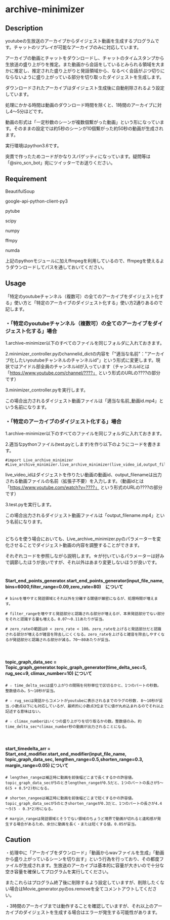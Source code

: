 # archive-minimizer

## Description
youtubeの生放送のアーカイブからダイジェスト動画を生成するプログラムです。チャットのリプレイが可能なアーカイブのみに対応しています。

アーカイブの動画とチャットをダウンロードし、チャットのタイムスタンプから生放送の盛り上がりを推定。また動画から会話をしているとみられる領域を大まかに推定し、推定された盛り上がりと発話領域から、なるべく会話がぶつ切りにならないように盛り上がっている部分を切り取ったダイジェストを生成します。

ダウンロードされたアーカイブはダイジェスト生成後に自動削除されるよう設定しています。

処理にかかる時間は動画のダウンロード時間を除くと、1時間のアーカイブに対し4～5分ほどです。

動画の形式は「一定秒数のシーンが複数個繋がった動画」という形になっています。そのままの設定では約5秒のシーンが10個繋がった約50秒の動画が生成されます。

実行環境はpython3.6です。

突貫で作ったためコードがかなりスパゲッティになっています。疑問等は「@siro_scn_bot」宛にツイッターでお送りください。
## Requirement
BeautifulSoup

google-api-python-client-py3

pytube

scipy

numpy

ffmpy

numda


上記のpythonモジュールに加えffmpegを利用しているので、ffmpegを使えるようダウンロードしてパスを通しておいてください。
## Usage
「特定のyoutubeチャンネル（複数可）の全てのアーカイブをダイジェスト化する」使い方と「特定のアーカイブのダイジェスト化する」使い方2通りあるので記します。  
  
  
  
  
### ・「特定のyoutubeチャンネル（複数可）の全てのアーカイブをダイジェスト化する」場合

1.archive-minimizer以下のすべてのファイルを同じフォルダに入れておきます。

2.minimizer_controller.pyのchannelid_dictの内容を「"適当な名前"："アーカイブ化したいyoutubeチャンネルのチャンネルid"」という形式に変更します。現状ではアイドル部全員のチャンネルidが入っています（チャンネルidとは「https://www.youtube.com/channel/????」 という形式のURLの????の部分です）

3.minimizer_controller.pyを実行します。

この場合出力されるダイジェスト動画ファイルは「適当な名前_動画id.mp4」という名前になります。  


  
  
### ・「特定のアーカイブのダイジェスト化する」場合

1.archive-minimizer以下のすべてのファイルを同じフォルダに入れておきます。

2.適当なpythonファイル(test.pyとします)を作り以下のようにコードを書きます。

    #import Live_archive_minimizer
    #Live_archive_minimizer.live_archive_minimizer(live_video_id,output_filename)
    
live_video_idはダイジェストを作りたい動画の動画id、output_filenameは出力される動画ファイルの名前（拡張子不要）を入力します。（動画idとは「https://www.youtube.com/watch?v=????」 という形式のURLの????の部分です）

3.test.pyを実行します。

この場合出力されるダイジェスト動画ファイルは「output_filename.mp4」という名前になります。  
　　

  
  
どちらを使う場合においても、Live_archive_minimizer.pyのパラメーターを変化させることでダイジェスト動画の内容を調整することができます。

それぞれコードを参照しながら説明します。☆が付いているパラメーターは好みで調節したほうが良いですが、それ以外はあまり変更しないほうが良いです。  
　　


  
#### Start_end_points_generator.start_end_points_generator(input_file_name,bins=6000,filter_range=0.09,zero_rate=80)　について
     
    # binsを増やすと発話領域とそれ以外を分離する閾値が厳密になるが、処理時間が増えます。

    # filter_rangeを増やすと発話部分と認識される部分が増えるが、本来発話部分でない部分をそれと認識する量も増える。0.07～0.11あたりが妥当。

    # zero_rateの範囲は0 < zero_rate < 100。zero_rateを上げると発話部分だと認識される部分が増えるが雑音を除去しにくくなる。zero_rateを上げると雑音を除去しやすくなるが発話部分と認識される部分が減る。70～80あたりが妥当。
　　

  
#### topic_graph_data_sec = Topic_graph_generator.topic_graph_generator(time_delta_sec=5, rug_sec=9, climax_number=10) について
    
    # ☆ time_delta_secは盛り上がりの間隔を何秒単位で区切るかと、1つのパートの秒数。整数値のみ。5～10秒が妥当。

    # ☆ rug_secは発話からコメントがyoutubeに表示されるまでのラグの秒数. 8～10秒が妥当.小数点以下にも対応しているが、最終的に小数点3位までに値が丸め込まれるのでそれ以上記述する意味はない。

    # ☆ climax_numberはいくつの盛り上がりを切り取るかの数。整数値のみ。約time_delta_sec*climax_number秒の動画が出力されることになる。
　　

  
#### start_timedelta_arr = Start_end_modifier.start_end_modifier(input_file_name, topic_graph_data_sec, lengthen_range=0.5,shorten_range=0.3, margin_range=0.05) について
 
    # lengthen_rangeは補正時に動画を前後幅どこまで長くするかの許容値。topic_graph_data_secが5のときlengthen_rangeが0.5だと、1つのパートの長さが5～6(5 + 0.5*2)秒になる。

    # shorten_rangeeは補正時に動画を前後幅どこまで短くするかの許容値。topic_graph_data_secが5のときshorten_rangeが0.3だと、1つのパートの長さが4.4～5(5 - 0.3*2)秒になる。

    # margin_rangeは発話領域とそうでない領域のちょうど境界で動画が切れると違和感が発生する場合があるため、余分に動画を長く・または短くする値。0.05が妥当。

  
## Caution
・処理中に「アーカイブをダウンロード」「動画からwavファイルを生成」「動画から盛り上がっているシーンを切り出す」という行為を行っており、その都度ファイルが生成されます。生放送のアーカイブは基本的に容量が大きいので十分な空き容量を確保してプログラムを実行してください。

またこれらはプログラム終了後に削除するよう設定していますが、削除したくない場合はMovie_generator.pyのos.removeを全てコメントアウトしてください。
  
  
・3時間のアーカイブまでは動作することを確認していますが、それ以上のアーカイブのダイジェストを生成する場合はエラーが発生する可能性があります。
